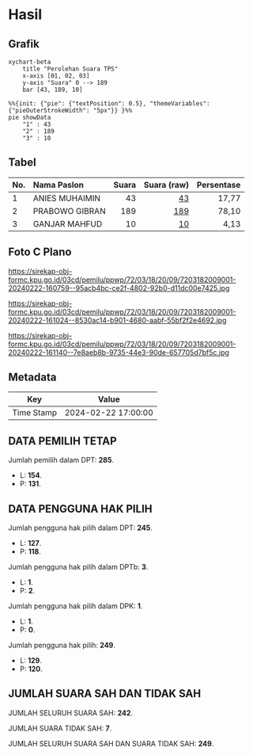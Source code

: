 # Hasil

## Grafik

```mermaid
xychart-beta
    title "Perolehan Suara TPS"
    x-axis [01, 02, 03]
    y-axis "Suara" 0 --> 189
    bar [43, 189, 10]
```

```mermaid
%%{init: {"pie": {"textPosition": 0.5}, "themeVariables": {"pieOuterStrokeWidth": "5px"}} }%%
pie showData
    "1" : 43
    "2" : 189
    "3" : 10
```

## Tabel

| No. | Nama Paslon    | Suara | Suara (raw) | Persentase |
|:--- |:-------------- | -----:| -----------:| ----------:|
| 1   | ANIES MUHAIMIN | 43    | [43][p-1]   | 17,77      |
| 2   | PRABOWO GIBRAN | 189   | [189][p-2]  | 78,10      |
| 3   | GANJAR MAHFUD  | 10    | [10][p-3]   | 4,13       |


[p-1]: https://github.com/gigit-pemilu/pemilu-2024-72-sulawesi-tengah/blob/main/pilpres/hitung-suara/sub/72-sulawesi-tengah/sub/03-donggala/sub/18-banawa-selatan/sub/2009-lumbumamara/sub/001-tps/sub/paslon-1.txt
[p-2]: https://github.com/gigit-pemilu/pemilu-2024-72-sulawesi-tengah/blob/main/pilpres/hitung-suara/sub/72-sulawesi-tengah/sub/03-donggala/sub/18-banawa-selatan/sub/2009-lumbumamara/sub/001-tps/sub/paslon-2.txt
[p-3]: https://github.com/gigit-pemilu/pemilu-2024-72-sulawesi-tengah/blob/main/pilpres/hitung-suara/sub/72-sulawesi-tengah/sub/03-donggala/sub/18-banawa-selatan/sub/2009-lumbumamara/sub/001-tps/sub/paslon-3.txt

## Foto C Plano

https://sirekap-obj-formc.kpu.go.id/03cd/pemilu/ppwp/72/03/18/20/09/7203182009001-20240222-160759--95acb4bc-ce2f-4802-92b0-d11dc00e7425.jpg

https://sirekap-obj-formc.kpu.go.id/03cd/pemilu/ppwp/72/03/18/20/09/7203182009001-20240222-161024--8530ac14-b901-4680-aabf-55bf2f2e4692.jpg

https://sirekap-obj-formc.kpu.go.id/03cd/pemilu/ppwp/72/03/18/20/09/7203182009001-20240222-161140--7e8aeb8b-9735-44e3-90de-657705d7bf5c.jpg


## Metadata

| Key        | Value               |
| ---------- | ------------------- |
| Time Stamp | 2024-02-22 17:00:00 |


## DATA PEMILIH TETAP

Jumlah pemilih dalam DPT: **285**.
 * L: **154**.
 * P: **131**.

## DATA PENGGUNA HAK PILIH

Jumlah pengguna hak pilih dalam DPT: **245**.
 * L: **127**.
 * P: **118**.

Jumlah pengguna hak pilih dalam DPTb: **3**.
 * L: **1**.
 * P: **2**.

Jumlah pengguna hak pilih dalam DPK: **1**.
 * L: **1**.
 * P: **0**.

Jumlah pengguna hak pilih: **249**.
 * L: **129**.
 * P: **120**.

## JUMLAH SUARA SAH DAN TIDAK SAH

JUMLAH SELURUH SUARA SAH: **242**.

JUMLAH SUARA TIDAK SAH: **7**.

JUMLAH SELURUH SUARA SAH DAN SUARA TIDAK SAH: **249**.


